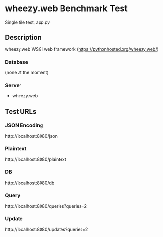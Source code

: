 # wheezy.web Benchmark Test 

Single file test, [app.py](app.py)

## Description

wheezy.web WSGI web framework (https://pythonhosted.org/wheezy.web/)

### Database

(none at the moment)

### Server

* wheezy.web

## Test URLs
### JSON Encoding

http://localhost:8080/json

### Plaintext

http://localhost:8080/plaintext

### DB

http://localhost:8080/db


### Query

http://localhost:8080/queries?queries=2

### Update

http://localhost:8080/updates?queries=2

